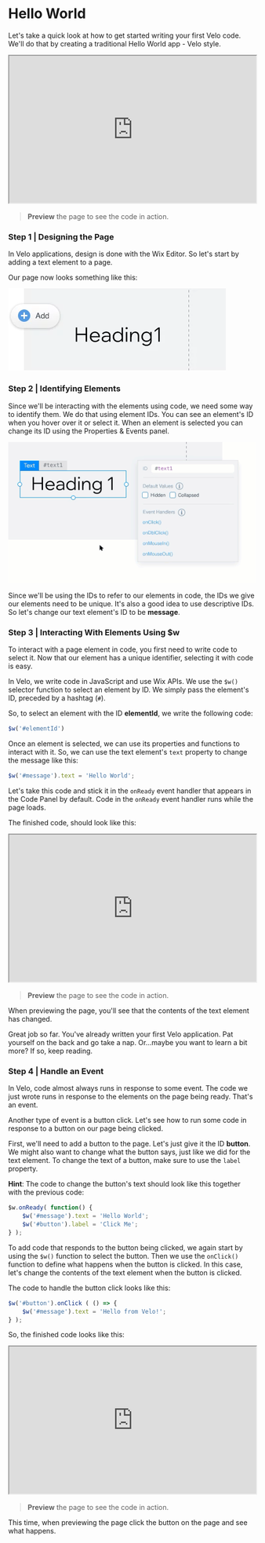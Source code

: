 # Hello World

Let's take a quick look at how to get started writing your first Velo code. We'll do that by creating a traditional Hello World app - Velo style.

<iframe src="https://www.wix.com/corvid-pro/code-snippets/snippets/hello-velo-1" width="100%" height="300" scrolling="no">
</iframe>

> **Preview** the page to see the code in action.

### Step 1 | Designing the Page

In Velo applications, design is done with the Wix Editor. So let's start by adding a text element to a page.

Our page now looks something like this:

![Add Element](../media/hello_world_add_element.png)

### Step 2 | Identifying Elements

Since we'll be interacting with the elements using code, we need some way to identify them. We do that using element IDs. You can see an element's ID when you hover over it or select it. When an element is selected you can change its ID using the Properties & Events panel.

![Element ID](../media/hello_world_element_id.gif)

Since we'll be using the IDs to refer to our elements in code, the IDs we give our elements need to be unique. It's also a good idea to use descriptive IDs. So let's change our text element's ID to be **message**.

### Step 3 | Interacting With Elements Using $w

To interact with a page element in code, you first need to write code to select it. Now that our element has a unique identifier, selecting it with code is easy.

In Velo, we write code in JavaScript and use Wix APIs. We use the `$w()` selector function to select an element by ID. We simply pass the element's ID, preceded by a hashtag (`#`).

So, to select an element with the ID **elementId**, we write the following code:

```javascript
$w('#elementId')
```

Once an element is selected, we can use its properties and functions to interact with it. So, we can use the text element's `text` property to change the message like this:

```javascript
$w('#message').text = 'Hello World';
```

Let's take this code and stick it in the `onReady` event handler that appears in the Code Panel by default. Code in the `onReady` event handler runs while the page loads.

The finished code, should look like this:

<iframe src="https://www.wix.com/corvid-pro/code-snippets/snippets/hello-velo-2" width="100%" height="300" scrolling="no">
</iframe>

> **Preview** the page to see the code in action.

When previewing the page, you'll see that the contents of the text element has changed.

Great job so far. You've already written your first Velo application. Pat yourself on the back and go take a nap. Or...maybe you want to learn a bit more? If so, keep reading.

### Step 4 | Handle an Event

In Velo, code almost always runs in response to some event. The code we just wrote runs in response to the elements on the page being ready. That's an event.

Another type of event is a button click. Let's see how to run some code in response to a button on our page being clicked.

First, we'll need to add a button to the page. Let's just give it the ID **button**. We might also want to change what the button says, just like we did for the text element. To change the text of a button, make sure to use the `label` property.

**Hint**: The code to change the button's text should look like this together with the previous code:

```javascript
$w.onReady( function() {
    $w('#message').text = 'Hello World';
    $w('#button').label = 'Click Me';
} );
```

To add code that responds to the button being clicked, we again start by using the `$w()` function to select the button. Then we use the `onClick()` function to define what happens when the button is clicked. In this case, let's change the contents of the text element when the button is clicked.

The code to handle the button click looks like this:

```javascript
$w('#button').onClick ( () => {
    $w('#message').text = 'Hello from Velo!';
} );
```

So, the finished code looks like this:

<iframe src="https://www.wix.com/corvid-pro/code-snippets/snippets/hello-velo-1" width="100%" height="300" scrolling="no">
</iframe>

> **Preview** the page to see the code in action.

This time, when previewing the page click the button on the page and see what happens.